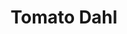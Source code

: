 ---
title: Tomato Dahl
metadata:
  servings: '3'
  source: https://smile.amazon.co.uk/Imperfect-Vegan-Fearne-Cotton/dp/1841882895/
  course: Main
  title: Tomato Dahl
ingredients:
- name: washed red split lentils
  amount: 260 g
- name: soy sauce
  amount: 2 tbsp
- name: mild curry powder
  amount: 2 tsp
- name: crushed garlic
  amount: 4 cloves
- name: miso paste
  amount: 1 tsp
- name: coconut milk
  amount: 400 ml
- name: chopped tomatoes
  amount: 400 g
- name: greek yogurt
  amount: 4 tbsp
cookware:
- name: pan
steps:
- description: Grab a pan and add in the washed red split lentils, crushed garlic,
    soy sauce, mild curry powder, miso paste, chopped tomatoes and coconut milk.
- description: Bring to the boil, then reduce heat and simmer for 15 minutes, stirring
    frequently to stop the lentils sticking to the base of the pan.
- description: Add in the greek yogurt, stir, and simmer for another 5 minutes then
    serve.

---